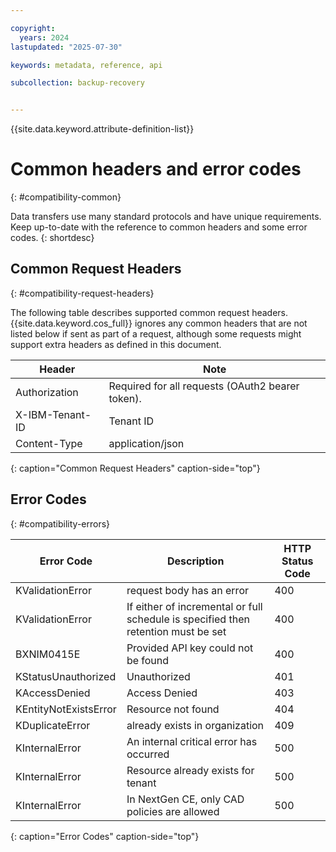 ```yaml
---

copyright:
  years: 2024
lastupdated: "2025-07-30"

keywords: metadata, reference, api

subcollection: backup-recovery


---
```


{{site.data.keyword.attribute-definition-list}}


# Common headers and error codes
{: #compatibility-common}

Data transfers use many standard protocols and have unique requirements. Keep up-to-date with the reference to common headers and some error codes.
{: shortdesc}

## Common Request Headers
{: #compatibility-request-headers}

The following table describes supported common request headers. {{site.data.keyword.cos_full}} ignores any common headers that are not listed below if sent as part of a request, although some requests might support extra headers as defined in this document.

| Header | Note |
|------|-------------|
| Authorization | Required for all requests (OAuth2 bearer token). |
| X-IBM-Tenant-ID | Tenant ID |
| Content-Type|  application/json |
{: caption="Common Request Headers" caption-side="top"}

## Error Codes
{: #compatibility-errors}

| Error Code | Description | HTTP Status Code |
|------|-------------|-------------|
| KValidationError | request body has an error | 400 |
| KValidationError | If either of incremental or full schedule is specified then retention must be set | 400 |
| BXNIM0415E | Provided API key could not be found | 400 |
| KStatusUnauthorized | Unauthorized | 401 |
| KAccessDenied | Access Denied | 403 |
| KEntityNotExistsError | Resource not found | 404 |
| KDuplicateError | already exists in organization | 409 |
| KInternalError | An internal critical error has occurred | 500 |
| KInternalError | Resource already exists for tenant | 500 |
| KInternalError | In NextGen CE, only CAD policies are allowed | 500 |
{: caption="Error Codes" caption-side="top"}
